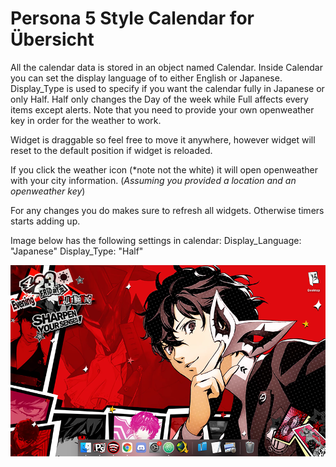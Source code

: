 # Persona 5 Style Calendar for Übersicht

All the calendar data is stored in an object named Calendar.
Inside Calendar you can set the display language of to either English or Japanese.
Display_Type is used to specify if you want the calendar fully in Japanese or only Half.
Half only changes the Day of the week while Full affects every items except alerts.
Note that you need to provide your own openweather key in order for the weather to work.

Widget is draggable so feel free to move it anywhere, however widget will reset to the
default position if widget is reloaded.

If you click the weather icon (*note not the white) it will open openweather with your city
information. (*Assuming you provided a location and an openweather key*)

For any changes you do makes sure to refresh all widgets. Otherwise timers starts adding up.

Image below has the following settings in calendar:
Display_Language: "Japanese"
Display_Type: "Half"

![Screenshot](https://github.com/darkjuanjo/Persona_5_Calendar/blob/master/Persona_5_Calendar_Screenshot.png)


